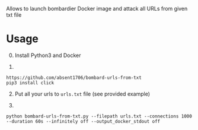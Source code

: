 Allows to launch bombardier Docker image and attack all URLs from given txt file


# Usage

0. Install Python3 and Docker

1. 
```
https://github.com/absent1706/bombard-urls-from-txt
pip3 install click
```

2. Put all your urls to `urls.txt` file (see provided example)

3.
```
python bombard-urls-from-txt.py --filepath urls.txt --connections 1000 --duration 60s --infinitely off --output_docker_stdout off
```
